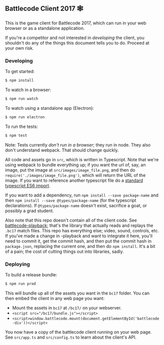 Battlecode Client 2017 🕸
------------------------

This is the game client for Battlecode 2017, which can run in your web browser or as a standalone application.

If you're a competitor and not interested in *developing* the client, you shouldn't do any of the things this document tells you to do. Proceed at your own risk.

### Developing

To get started:
```sh
$ npm install
```

To watch in a browser:
```sh
$ npm run watch
```

To watch using a standalone app (Electron):
```sh
$ npm run electron
```

To run the tests:
```sh
$ npm test
```
Note: Tests currently *don't run in a browser*; they run in node. They also don't understand webpack. That should change quickly.

All code and assets go in `src`, which is written in Typescript. Note that we're using webpack to bundle everything up; if you want the url of, say, an image, put the image at `src/images/image_file.png`, and then do `require('./images/image_file.png')`, which will return the URL of the image. If you want to reference another typescript file do a [standard typescript ES6 import](https://www.typescriptlang.org/docs/handbook/modules.html).

If you want to add a dependency, run `npm install --save package-name` and then `npm install --save @types/package-name` (for the typescript declarations). If `@types/package-name` doesn't exist, sacrifice a goat, or possibly a grad student.

Also note that this repo doesn't contain all of the client code. See [battlecode-playback](https://github.com/battlecode/battlecode-playback); that's the library that actually reads and replays the `.bc17` match files. This repo has everything else; video, sound, controls, etc.
If you've made a change in -playback and want to integrate it here, you'll need to commit it, get the commit hash, and then put the commit hash in `package.json`, replacing the current one, and then do `npm install`. It's a bit of a pain; the cost of cutting things out into libraries, sadly.

### Deploying

To build a release bundle:
```sh
$ npm run prod
```
This will bundle up all of the assets you want in the `bc17` folder. You can then embed the client in any web page you want:

- Mount the assets in `bc17` at `/bc17/` on your webserver.
- `<script src="/bc17/bundle.js"></script>`
- `<script>window.battlecode.mount(document.getElementById('battlecode-div'))</script>`

You now have a copy of the battlecode client running on your web page. See `src/app.ts` and `src/config.ts` to learn about the client's API.